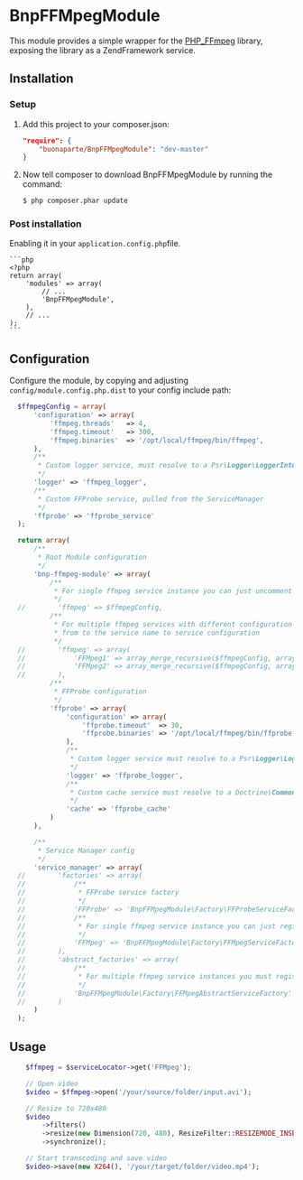 BnpFFMpegModule
===============

This module provides a simple wrapper for the [PHP_FFmpeg](https://github.com/alchemy-fr/PHP-FFmpeg) library,
exposing the library as a ZendFramework service.

Installation
------------

### Setup
1. Add this project to your composer.json:

    ```json
    "require": {
        "buonaparte/BnpFFMpegModule": "dev-master"
    }
    ```

2. Now tell composer to download BnpFFMpegModule by running the command:

    ```bash
    $ php composer.phar update
    ```

### Post installation

Enabling it in your `application.config.php`file.

    ```php
    <?php
    return array(
        'modules' => array(
            // ...
            'BnpFFMpegModule',
        ),
        // ...
    );
    ```


Configuration
-------------

Configure the module, by copying and adjusting `config/module.config.php.dist` to your config include path:

``` php
  $ffmpegConfig = array(
      'configuration' => array(
          'ffmpeg.threads'   => 4,
          'ffmpeg.timeout'   => 300,
          'ffmpeg.binaries'  => '/opt/local/ffmpeg/bin/ffmpeg',
      ),
      /**
       * Custom logger service, must resolve to a Psr\Logger\LoggerInterface instance pulled from the ServiceManager
       */
      'logger' => 'ffmpeg_logger',
      /**
       * Custom FFProbe service, pulled from the ServiceManager
       */
      'ffprobe' => 'ffprobe_service'
  );

  return array(
      /**
       * Root Module configuration
       */
      'bnp-ffmpeg-module' => array(
          /**
           * For single ffmpeg service instance you can just uncomment the bellow line
           */
  //        'ffmpeg' => $ffmpegConfig,
          /**
           * For multiple ffmpeg services with different configuration you will specify them in an array,
           * from to the service name to service configuration
           */
  //        'ffmpeg' => array(
  //            'FFMpeg1' => array_merge_recursive($ffmpegConfig, array()),
  //            'FFMpeg2' => array_merge_recursive($ffmpegConfig, array()),
  //        ),
          /**
           * FFProbe configuration
           */
          'ffprobe' => array(
              'configuration' => array(
                  'ffprobe.timeout'  => 30,
                  'ffprobe.binaries' => '/opt/local/ffmpeg/bin/ffprobe',
              ),
              /**
               * Custom logger service must resolve to a Psr\Logger\LoggerInterface instance pulled from the ServiceManager
               */
              'logger' => 'ffprobe_logger',
              /**
               * Custom cache service must resolve to a Doctrine\Common\Cache\Cache instance pulled from the ServiceManager
               */
              'cache' => 'ffprobe_cache'
          )
      ),

      /**
       * Service Manager config
       */
      'service_manager' => array(
  //        'factories' => array(
  //            /**
  //             * FFProbe service factory
  //             */
  //            'FFProbe' => 'BnpFFMpegModule\Factory\FFProbeServiceFactory',
  //            /**
  //             * For single ffmpeg service instance you can just register the factory for the service name
  //             */
  //            'FFMpeg' => 'BnpFFMpegModule\Factory\FFMpegServiceFactory'
  //        ),
  //        'abstract_factories' => array(
  //            /**
  //             * For multiple ffmpeg service instances you must register the FFMpeg abstract factory
  //             */
  //            'BnpFFMpegModule\Factory\FFMpegAbstractServiceFactory'
  //        )
      )
  );
```

Usage
-----

```php
	$ffmpeg = $serviceLocator->get('FFMpeg');

	// Open video
	$video = $ffmpeg->open('/your/source/folder/input.avi');

	// Resize to 720x480
	$video
        ->filters()
        ->resize(new Dimension(720, 480), ResizeFilter::RESIZEMODE_INSET)
        ->synchronize();

    // Start transcoding and save video
    $video->save(new X264(), '/your/target/folder/video.mp4');
```
